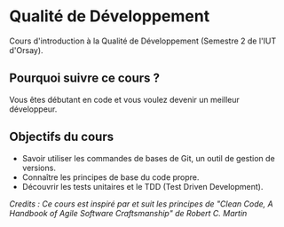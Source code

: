 # Qualité de Développement 

Cours d'introduction à la Qualité de Développement (Semestre 2 de l'IUT d'Orsay).

## Pourquoi suivre ce cours ?

Vous êtes débutant en code et vous voulez devenir un meilleur développeur.

## Objectifs du cours

- Savoir utiliser les commandes de bases de Git, un outil de gestion de versions.
- Connaître les principes de base du code propre.
- Découvrir les tests unitaires et le TDD (Test Driven Development).


*Credits : Ce cours est inspiré par et suit les principes de "Clean Code, A Handbook of Agile Software Craftsmanship" de Robert C. Martin*
